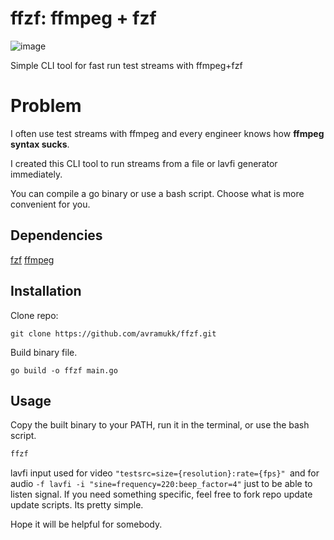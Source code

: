 # ffzf: ffmpeg + fzf

![image](Image-26-10-2024.gif)

Simple CLI tool for fast run test streams with ffmpeg+fzf
# Problem

I often use test streams with ffmpeg and every engineer knows how **ffmpeg syntax sucks**.

I created this CLI tool to run streams from a file or lavfi generator immediately.

You can compile a go binary or use a bash script. Choose what is more convenient for you.

## Dependencies

[fzf](https://github.com/junegunn/fzf)
[ffmpeg](https://github.com/FFmpeg/FFmpeg)

## Installation

Clone repo:
```shell
git clone https://github.com/avramukk/ffzf.git
```

Build binary file.

```shell
go build -o ffzf main.go
```

## Usage

Copy the built binary to your PATH, run it in the terminal, or use the bash script.

```bash
ffzf
```

lavfi input used for video `"testsrc=size={resolution}:rate={fps}" `and for audio `-f lavfi -i "sine=frequency=220:beep_factor=4"` just to be able to listen signal.
If you need something specific, feel free to fork repo update update scripts. Its pretty simple.

Hope it will be helpful for somebody.
